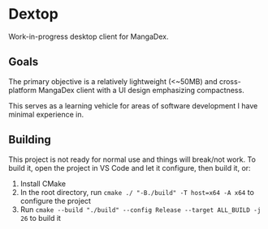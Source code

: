 # Dextop
Work-in-progress desktop client for MangaDex.

## Goals
The primary objective is a relatively lightweight (<~50MB) and cross-platform MangaDex client with a UI design emphasizing compactness.

This serves as a learning vehicle for areas of software development I have minimal experience in.

## Building
This project is not ready for normal use and things will break/not work. To build it, open the project in VS Code and let it configure, then build it, or:
1. Install CMake
2. In the root directory, run `cmake ./ "-B./build" -T host=x64 -A x64` to configure the project
3. Run `cmake --build "./build" --config Release --target ALL_BUILD -j 26` to build it